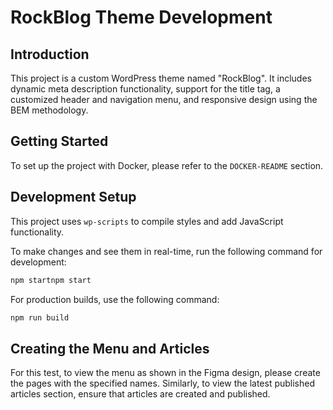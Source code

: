 # RockBlog Theme Development

## Introduction

This project is a custom WordPress theme named "RockBlog". It includes dynamic meta description functionality, support for the title tag, a customized header and navigation menu, and responsive design using the BEM methodology.

## Getting Started

To set up the project with Docker, please refer to the `DOCKER-README` section.

## Development Setup

This project uses `wp-scripts` to compile styles and add JavaScript functionality.

To make changes and see them in real-time, run the following command for development:

```sh
npm startnpm start
```

For production builds, use the following command:

```sh
npm run build
```

## Creating the Menu and Articles

For this test, to view the menu as shown in the Figma design, please create the pages with the specified names. Similarly, to view the latest published articles section, ensure that articles are created and published.
